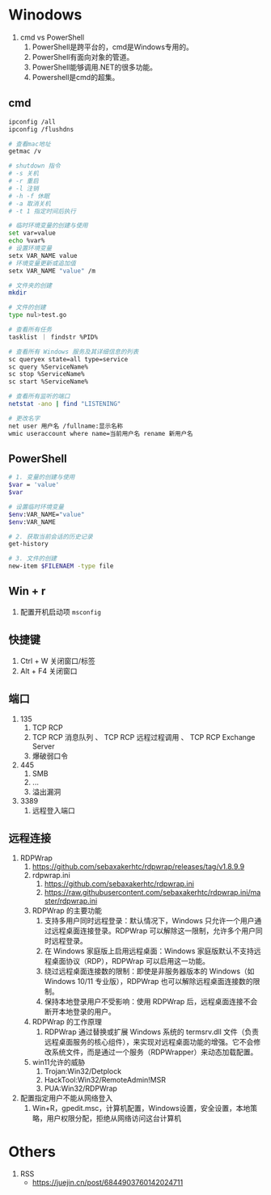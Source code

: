 
# Winodows
1. cmd vs PowerShell
    1. PowerShell是跨平台的，cmd是Windows专用的。
    2. PowerShell有面向对象的管道。
    3. PowerShell能够调用.NET的很多功能。
    4. Powershell是cmd的超集。

## cmd
```sh
ipconfig /all
ipconfig /flushdns

# 查看mac地址
getmac /v

# shutdown 指令
# -s 关机
# -r 重启
# -l 注销
# -h -f 休眠
# -a 取消关机
# -t 1 指定时间后执行

# 临时环境变量的创建与使用
set var=value
echo %var%
# 设置环境变量
setx VAR_NAME value
# 环境变量更新或追加值
setx VAR_NAME "value" /m

# 文件夹的创建
mkdir

# 文件的创建
type nul>test.go

# 查看所有任务
tasklist ｜ findstr %PID%

# 查看所有 Windows 服务及其详细信息的列表
sc queryex state=all type=service
sc query %ServiceName%
sc stop %ServiceName%
sc start %ServiceName%

# 查看所有监听的端口
netstat -ano | find "LISTENING" 

# 更改名字
net user 用户名 /fullname:显示名称
wmic useraccount where name=当前用户名 rename 新用户名
```


## PowerShell
```sh
# 1. 变量的创建与使用
$var = 'value'
$var

# 设置临时环境变量
$env:VAR_NAME="value"
$env:VAR_NAME

# 2. 获取当前会话的历史记录
get-history

# 3. 文件的创建
new-item $FILENAEM -type file
```

## Win + r
1. 配置开机启动项 ``msconfig``

## 快捷键
1. Ctrl + W 关闭窗口/标签
2. Alt + F4 关闭窗口


## 端口
1. 135
    1. TCP RCP
    2. TCP RCP 消息队列 、 TCP RCP 远程过程调用 、 TCP RCP Exchange Server
    3. 爆破弱口令
2. 445
    1. SMB
    2. ...
    3. 溢出漏洞
3. 3389
    1. 远程登入端口

## 远程连接
1. RDPWrap 
    1. https://github.com/sebaxakerhtc/rdpwrap/releases/tag/v1.8.9.9
    2. rdpwrap.ini 
        1. https://github.com/sebaxakerhtc/rdpwrap.ini 
        2. https://raw.githubusercontent.com/sebaxakerhtc/rdpwrap.ini/master/rdpwrap.ini
    3. RDPWrap 的主要功能
        1. 支持多用户同时远程登录：默认情况下，Windows 只允许一个用户通过远程桌面连接登录。RDPWrap 可以解除这一限制，允许多个用户同时远程登录。
        2. 在 Windows 家庭版上启用远程桌面：Windows 家庭版默认不支持远程桌面协议（RDP），RDPWrap 可以启用这一功能。
        3. 绕过远程桌面连接数的限制：即使是非服务器版本的 Windows（如 Windows 10/11 专业版），RDPWrap 也可以解除远程桌面连接数的限制。
        4. 保持本地登录用户不受影响：使用 RDPWrap 后，远程桌面连接不会断开本地登录的用户。
    4. RDPWrap 的工作原理
        1. RDPWrap 通过替换或扩展 Windows 系统的 termsrv.dll 文件（负责远程桌面服务的核心组件），来实现对远程桌面功能的增强。它不会修改系统文件，而是通过一个服务（RDPWrapper）来动态加载配置。
    5. win11允许的威胁
        1. Trojan:Win32/Detplock
        2. HackTool:Win32/RemoteAdmin!MSR
        3. PUA:Win32/RDPWrap
2. 配置指定用户不能从网络登入
    1. Win+R，gpedit.msc，计算机配置，Windows设置，安全设置，本地策略，用户权限分配，拒绝从网络访问这台计算机

# Others
1. RSS
    - https://juejin.cn/post/6844903760142024711